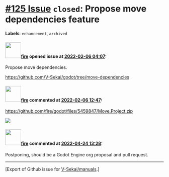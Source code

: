 # [\#125 Issue](https://github.com/V-Sekai/manuals/issues/125) `closed`: Propose move dependencies feature
**Labels**: `enhancement`, `archived`


#### <img src="https://avatars.githubusercontent.com/u/32321?u=c2e06a3d2b49a467aa907e54aa259516440267cc&v=4" width="50">[fire](https://github.com/fire) opened issue at [2022-02-06 04:07](https://github.com/V-Sekai/manuals/issues/125):

Propose move dependencies.

https://github.com/V-Sekai/godot/tree/move-dependencies

#### <img src="https://avatars.githubusercontent.com/u/32321?u=c2e06a3d2b49a467aa907e54aa259516440267cc&v=4" width="50">[fire](https://github.com/fire) commented at [2022-02-06 12:47](https://github.com/V-Sekai/manuals/issues/125#issuecomment-1030826030):

https://github.com/fire/godot/files/5459847/Move.Project.zip

![](https://user-images.githubusercontent.com/32321/97600574-6eea4d00-19c6-11eb-8b30-e00132dc4915.png)

#### <img src="https://avatars.githubusercontent.com/u/32321?u=c2e06a3d2b49a467aa907e54aa259516440267cc&v=4" width="50">[fire](https://github.com/fire) commented at [2022-04-24 13:28](https://github.com/V-Sekai/manuals/issues/125#issuecomment-1107842309):

Postponing, should be a Godot Engine org proposal and pull request.


-------------------------------------------------------------------------------



[Export of Github issue for [V-Sekai/manuals](https://github.com/V-Sekai/manuals).]
